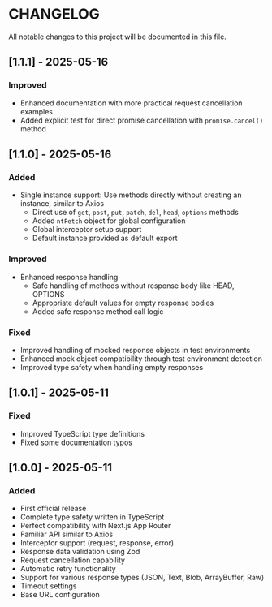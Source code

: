 # CHANGELOG

All notable changes to this project will be documented in this file.

## [1.1.1] - 2025-05-16

### Improved

- Enhanced documentation with more practical request cancellation examples
- Added explicit test for direct promise cancellation with `promise.cancel()` method

## [1.1.0] - 2025-05-16

### Added

- Single instance support: Use methods directly without creating an instance, similar to Axios
  - Direct use of `get`, `post`, `put`, `patch`, `del`, `head`, `options` methods
  - Added `ntFetch` object for global configuration
  - Global interceptor setup support
  - Default instance provided as default export

### Improved

- Enhanced response handling
  - Safe handling of methods without response body like HEAD, OPTIONS
  - Appropriate default values for empty response bodies
  - Added safe response method call logic

### Fixed

- Improved handling of mocked response objects in test environments
- Enhanced mock object compatibility through test environment detection
- Improved type safety when handling empty responses

## [1.0.1] - 2025-05-11

### Fixed

- Improved TypeScript type definitions
- Fixed some documentation typos

## [1.0.0] - 2025-05-11

### Added

- First official release
- Complete type safety written in TypeScript
- Perfect compatibility with Next.js App Router
- Familiar API similar to Axios
- Interceptor support (request, response, error)
- Response data validation using Zod
- Request cancellation capability
- Automatic retry functionality
- Support for various response types (JSON, Text, Blob, ArrayBuffer, Raw)
- Timeout settings
- Base URL configuration
